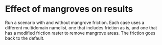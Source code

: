 # Effect of mangroves on results

Run a scenario with and without mangrove friction.
Each case uses a different multidomain namelist, one that includes friction as is, and one that has a modified friction raster to remove mangrove areas. The friction goes back to the default.
